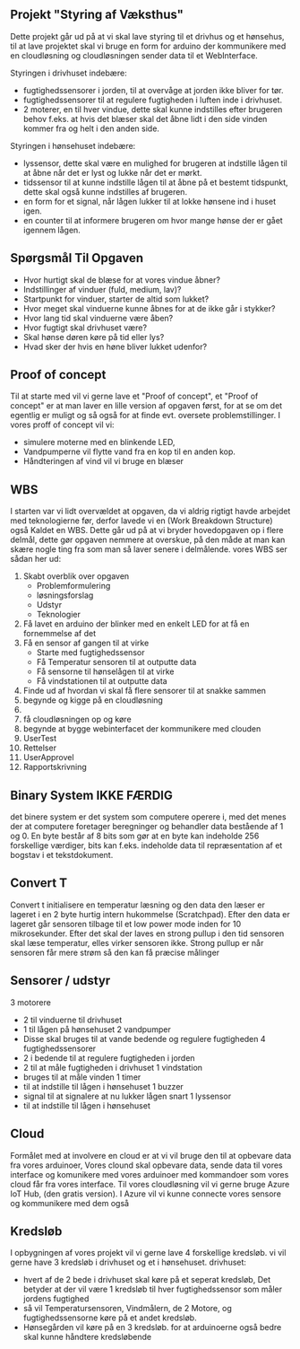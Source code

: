 ## Projekt "Styring af Væksthus"
Dette projekt går ud på at vi skal lave styring til et drivhus og et hønsehus, til at lave projektet skal vi bruge en form for arduino der kommunikere med en cloudløsning og cloudløsningen sender data til et WebInterface. 

Styringen i drivhuset indebære:
- fugtighedssensorer i jorden, til at overvåge at jorden ikke bliver for tør.
- fugtighedssensorer til at regulere fugtigheden i luften inde i drivhuset.
- 2 moterer, en til hver vindue, dette skal kunne indstilles efter brugeren behov f.eks. at hvis det blæser skal det åbne lidt i den side vinden kommer fra og helt i den anden side.

Styringen i hønsehuset indebære: 
- lyssensor, dette skal være en mulighed for brugeren at indstille lågen til at åbne når det er lyst og lukke når det er mørkt.
- tidssensor til at kunne indstille lågen til at åbne på et bestemt tidspunkt, dette skal også kunne indstilles af brugeren.
- en form for et signal, når lågen lukker til at lokke hønsene ind i huset igen. 
- en counter til at informere brugeren om hvor mange hønse der er gået igennem lågen. 

## Spørgsmål Til Opgaven
- Hvor hurtigt skal de blæse for at vores vindue åbner?
- Indstillinger af vinduer (fuld, medium, lav)?
- Startpunkt for vinduer, starter de altid som lukket?
- Hvor meget skal vinduerne kunne åbnes for at de ikke går i stykker?
- Hvor lang tid skal vinduerne være åben?
- Hvor fugtigt skal drivhuset være?
- Skal hønse døren køre på tid eller lys?
- Hvad sker der hvis en høne bliver lukket udenfor?

## Proof of concept
Til at starte med vil vi gerne lave et "Proof of concept", et "Proof of concept" er at man laver en lille version af opgaven først, for at se om det egentlig er muligt og så også for at finde evt. oversete problemstillinger. 
I vores proff of concept vil vi: 
- simulere moterne med en blinkende LED, 
- Vandpumperne vil flytte vand fra en kop til en anden kop.
- Håndteringen af vind vil vi bruge en blæser

## WBS
I starten var vi lidt overvældet at opgaven, da vi aldrig rigtigt havde arbejdet med teknologierne før, derfor lavede vi en (Work Breakdown Structure)
også Kaldet en WBS. Dette går ud på at vi bryder hovedopgaven op i flere delmål, dette gør opgaven nemmere at overskue, på den måde at man
kan skære nogle ting fra som man så laver senere i delmålende. vores WBS ser sådan her ud: 
1. Skabt overblik over opgaven 
    - Problemformulering
    - løsningsforslag
    - Udstyr 
    - Teknologier
2. Få lavet en arduino der blinker med en enkelt LED for at få en fornemmelse af det
3. Få en sensor af gangen til at virke
    - Starte med fugtighedssensor 
    - Få Temperatur sensoren til at outputte data
    - Få sensorne til hønselågen til at virke 
    - Få vindstationen til at outputte data 
4. Finde ud af hvordan vi skal få flere sensorer til at snakke sammen 
5. begynde og kigge på en cloudløsning 
6. 
7. få cloudløsningen op og køre
8. begynde at bygge webinterfacet der kommunikere med clouden 
9. UserTest
10. Rettelser 
11. UserApprovel 
12. Rapportskrivning

## Binary System IKKE FÆRDIG
det binere system er det system som computere operere i, med det menes der at computere foretager beregninger og behandler data bestående af 1 og 0.
En byte består af 8 bits som gør at en byte kan indeholde 256 forskellige værdiger, 
bits kan f.eks. indeholde data til repræsentation af et bogstav i et tekstdokument. 

## Convert T
Convert t initialisere en temperatur læsning og den data den læser er lageret i en 2 byte hurtig intern hukommelse (Scratchpad). Efter den data er lageret går sensoren tilbage til et low power mode inden for 10 mikrosekunder. Efter det skal der laves en strong pullup i den tid sensoren skal læse temperatur, elles virker sensoren ikke. Strong pullup er når sensoren får mere strøm så den kan få præcise målinger

## Sensorer / udstyr
3 motorere
- 2 til vinduerne til drivhuset
- 1 til lågen på hønsehuset 
2 vandpumper
- Disse skal bruges til at vande bedende og regulere fugtigheden 
4 fugtighedssensorer 
- 2 i bedende til at regulere fugtigheden i jorden 
- 2 til at måle fugtigheden i drivhuset
1 vindstation
- bruges til at måle vinden
1 timer
- til at indstille til lågen i hønsehuset 
1 buzzer 
- signal til at signalere at nu lukker lågen snart 
1 lyssensor 
- til at indstille til lågen i hønsehuset 

## Cloud
Formålet med at involvere en cloud er at vi vil bruge den til at opbevare data fra vores arduinoer,
Vores clound skal opbevare data, sende data til vores interface og komunikere med vores arduinoer med kommandoer som vores cloud får fra vores interface.
Til vores cloudløsning vil vi gerne bruge Azure IoT Hub, (den gratis version). 
I Azure vil vi kunne connecte vores sensore og kommunikere med dem også

## Kredsløb
I opbygningen af vores projekt vil vi gerne lave 4 forskellige kredsløb. vi vil gerne have 3 kredsløb i drivhuset og et i hønsehuset.
drivhuset:
- hvert af de 2 bede i drivhuset skal køre på et seperat kredsløb, Det betyder at der vil være 1 kredsløb til hver fugtighedssensor som måler jordens fugtighed
- så vil Temperatursensoren, Vindmålern, de 2 Motore, og fugtighedssensorne køre på et andet kredsløb. 
- Hønsegården vil køre på en 3 kredsløb. for at arduinoerne også bedre skal kunne håndtere kredsløbende
 


